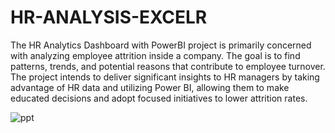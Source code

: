 # HR-ANALYSIS-EXCELR

The HR Analytics Dashboard with PowerBI project is primarily concerned with analyzing employee attrition inside a company. The goal is to find patterns, trends, and potential reasons that contribute to employee turnover. The project intends to deliver significant insights to HR managers by taking advantage of HR data and utilizing Power BI, allowing them to make educated decisions and adopt focused initiatives to lower attrition rates.

![ppt](https://github.com/Jithesh111/HR-ANALYSIS-EXCELR/assets/111278079/1f6bc1bb-40af-4a3e-8c55-d8e164e573d0)
